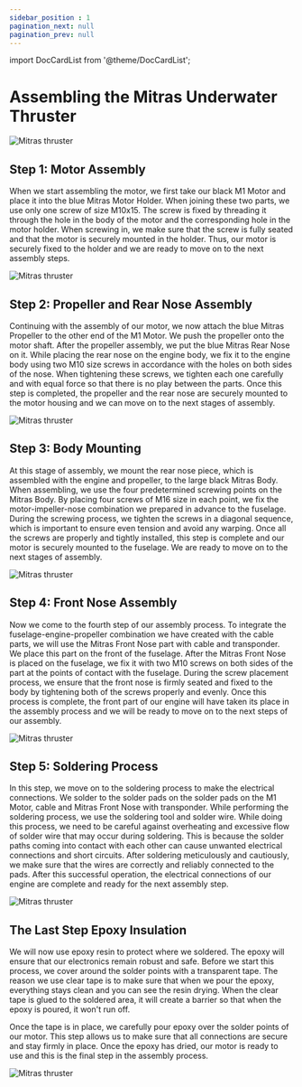 ```yaml
---
sidebar_position : 1
pagination_next: null
pagination_prev: null
---
```


import DocCardList from '@theme/DocCardList';

# Assembling the Mitras Underwater Thruster



![Mitras thruster](./image/Mitras-ing.png)


## Step 1: Motor Assembly
When we start assembling the motor, we first take our black M1 Motor and place it into the blue Mitras Motor Holder. When joining these two parts, we use only one screw of size M10x15. The screw is fixed by threading it through the hole in the body of the motor and the corresponding hole in the motor holder. When screwing in, we make sure that the screw is fully seated and that the motor is securely mounted in the holder. Thus, our motor is securely fixed to the holder and we are ready to move on to the next assembly steps.

![Mitras thruster](./image/mitras1.png)


## Step 2: Propeller and Rear Nose Assembly
Continuing with the assembly of our motor, we now attach the blue Mitras Propeller to the other end of the M1 Motor. We push the propeller onto the motor shaft. After the propeller assembly, we put the blue Mitras Rear Nose on it. While placing the rear nose on the engine body, we fix it to the engine body using two M10 size screws in accordance with the holes on both sides of the nose. When tightening these screws, we tighten each one carefully and with equal force so that there is no play between the parts. Once this step is completed, the propeller and the rear nose are securely mounted to the motor housing and we can move on to the next stages of assembly.





![Mitras thruster](./image/m.png)





## Step 3: Body Mounting
At this stage of assembly, we mount the rear nose piece, which is assembled with the engine and propeller, to the large black Mitras Body. When assembling, we use the four predetermined screwing points on the Mitras Body. By placing four screws of M16 size in each point, we fix the motor-impeller-nose combination we prepared in advance to the fuselage. During the screwing process, we tighten the screws in a diagonal sequence, which is important to ensure even tension and avoid any warping. Once all the screws are properly and tightly installed, this step is complete and our motor is securely mounted to the fuselage. We are ready to move on to the next stages of assembly.







![Mitras thruster](./image/mitras3.png)


## Step 4: Front Nose Assembly
Now we come to the fourth step of our assembly process. To integrate the fuselage-engine-propeller combination we have created with the cable parts, we will use the Mitras Front Nose part with cable and transponder. We place this part on the front of the fuselage. After the Mitras Front Nose is placed on the fuselage, we fix it with two M10 screws on both sides of the part at the points of contact with the fuselage. During the screw placement process, we ensure that the front nose is firmly seated and fixed to the body by tightening both of the screws properly and evenly. Once this process is complete, the front part of our engine will have taken its place in the assembly process and we will be ready to move on to the next steps of our assembly.



![Mitras thruster](./image/mitras4.png)



## Step 5: Soldering Process
In this step, we move on to the soldering process to make the electrical connections. We solder to the solder pads on the solder pads on the M1 Motor, cable and Mitras Front Nose with transponder. While performing the soldering process, we use the soldering tool and solder wire. While doing this process, we need to be careful against overheating and excessive flow of solder wire that may occur during soldering. This is because the solder paths coming into contact with each other can cause unwanted electrical connections and short circuits. After soldering meticulously and cautiously, we make sure that the wires are correctly and reliably connected to the pads. After this successful operation, the electrical connections of our engine are complete and ready for the next assembly step.






![Mitras thruster](./image/mitras5.png)


## The Last Step Epoxy Insulation
We will now use epoxy resin to protect where we soldered. The epoxy will ensure that our electronics remain robust and safe. Before we start this process, we cover around the solder points with a transparent tape. The reason we use clear tape is to make sure that when we pour the epoxy, everything stays clean and you can see the resin drying. When the clear tape is glued to the soldered area, it will create a barrier so that when the epoxy is poured, it won't run off.

Once the tape is in place, we carefully pour epoxy over the solder points of our motor. This step allows us to make sure that all connections are secure and stay firmly in place. Once the epoxy has dried, our motor is ready to use and this is the final step in the assembly process.

![Mitras thruster](./image/mitras6.png)




